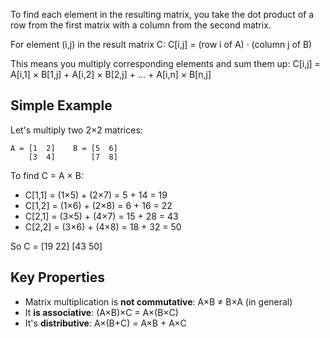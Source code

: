 To find each element in the resulting matrix, you take the dot product of a row from the first matrix with a column from the second matrix.

For element (i,j) in the result matrix C: C[i,j] = (row i of A) · (column j of B)

This means you multiply corresponding elements and sum them up: C[i,j] = A[i,1] × B[1,j] + A[i,2] × B[2,j] + ... + A[i,n] × B[n,j]

## Simple Example

Let's multiply two 2×2 matrices:

```
A = [1  2]    B = [5  6]
    [3  4]        [7  8]
```

To find C = A × B:

- C[1,1] = (1×5) + (2×7) = 5 + 14 = 19
- C[1,2] = (1×6) + (2×8) = 6 + 16 = 22
- C[2,1] = (3×5) + (4×7) = 15 + 28 = 43
- C[2,2] = (3×6) + (4×8) = 18 + 32 = 50

So C = [19 22] [43 50]

## Key Properties

- Matrix multiplication is **not commutative**: A×B ≠ B×A (in general)
- It **is associative**: (A×B)×C = A×(B×C)
- It's **distributive**: A×(B+C) = A×B + A×C